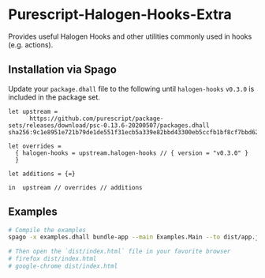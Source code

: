 # Purescript-Halogen-Hooks-Extra

Provides useful Halogen Hooks and other utilities commonly used in hooks (e.g. actions).

## Installation via Spago

Update your `package.dhall` file to the following until `halogen-hooks` `v0.3.0` is included in the package set.
```dhall
let upstream =
      https://github.com/purescript/package-sets/releases/download/psc-0.13.6-20200507/packages.dhall sha256:9c1e8951e721b79de1de551f31ecb5a339e82bbd43300eb5ccfb1bf8cf7bbd62

let overrides =
  { halogen-hooks = upstream.halogen-hooks // { version = "v0.3.0" }
  }

let additions = {=}

in  upstream // overrides // additions
```

## Examples

```bash
# Compile the examples
spago -x examples.dhall bundle-app --main Examples.Main --to dist/app.js

# Then open the `dist/index.html` file in your favorite browser
# firefox dist/index.html
# google-chrome dist/index.html
```
